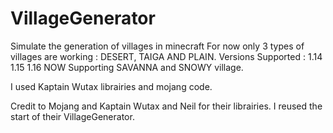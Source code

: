 # VillageGenerator
Simulate the generation of villages in minecraft
For now only 3 types of villages are working : DESERT, TAIGA AND PLAIN.
Versions Supported : 1.14 1.15 1.16
NOW Supporting SAVANNA and SNOWY village.

I used Kaptain Wutax librairies and mojang code. 

Credit to Mojang and Kaptain Wutax and Neil for their librairies. I reused the start of their VillageGenerator.
